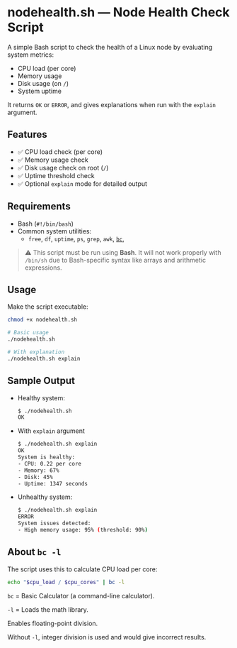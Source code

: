 # nodehealth.sh — Node Health Check Script

A simple Bash script to check the health of a Linux node by evaluating system metrics:

- CPU load (per core)
- Memory usage
- Disk usage (on `/`)
- System uptime

It returns `OK` or `ERROR`, and gives explanations when run with the `explain` argument.


## Features

- ✅ CPU load check (per core)
- ✅ Memory usage check
- ✅ Disk usage check on root (`/`)
- ✅ Uptime threshold check
- ✅ Optional `explain` mode for detailed output


## Requirements

- Bash (`#!/bin/bash`)
- Common system utilities:
  - `free`, `df`, `uptime`, `ps`, `grep`, `awk`, [`bc`](#about-bc--l),

> ⚠️ This script must be run using **Bash**. It will not work properly with `/bin/sh` due to Bash-specific syntax like arrays and arithmetic expressions.


## Usage

Make the script executable:

```bash
chmod +x nodehealth.sh
```

```bash
# Basic usage
./nodehealth.sh

# With explanation
./nodehealth.sh explain
```

## Sample Output

- Healthy system:
    ```bash
    $ ./nodehealth.sh
    OK
    ```

- With `explain` argument
    ```bash
    $ ./nodehealth.sh explain
    OK
    System is healthy:
    - CPU: 0.22 per core
    - Memory: 67%
    - Disk: 45%
    - Uptime: 1347 seconds
    ```

- Unhealthy system:
    ```bash
    $ ./nodehealth.sh explain
    ERROR
    System issues detected:
    - High memory usage: 95% (threshold: 90%)
    ```

## About `bc -l`
The script uses this to calculate CPU load per core:

```bash
echo "$cpu_load / $cpu_cores" | bc -l
```

`bc` = Basic Calculator (a command-line calculator).

`-l` = Loads the math library.

Enables floating-point division.

Without `-l`, integer division is used and would give incorrect results.